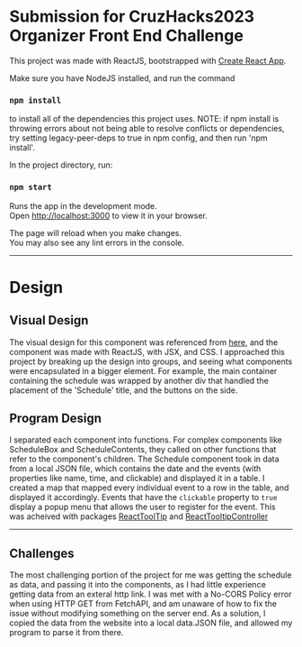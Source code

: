 # Submission for CruzHacks2023 Organizer Front End Challenge

This project was made with ReactJS, bootstrapped with [Create React App](https://github.com/facebook/create-react-app).

Make sure you have NodeJS installed, and run the command

### `npm install`

to install all of the dependencies this project uses.
NOTE: if npm install is throwing errors about not being able to resolve conflicts or dependencies, try setting legacy-peer-deps to true in npm config, and then run 'npm install'.

In the project directory, run:

### `npm start`

Runs the app in the development mode.\
Open [http://localhost:3000](http://localhost:3000) to view it in your browser.

The page will reload when you make changes.\
You may also see any lint errors in the console.

---
# Design

## Visual Design
The visual design for this component was referenced from [here](https://www.figma.com/file/CJf6HOwmk8kFCPr0pUanyf/CruzHacks-Frontend-Challenge-2023?type=design&node-id=0-1&t=0Y7LpcFky8qzwTKS-0), and the component was made with ReactJS, with JSX, and CSS.
I approached this project by breaking up the design into groups, and seeing what components were encapsulated in a bigger element. For example, the main container containing the schedule was wrapped by another div that handled the placement of the 'Schedule' title, and the buttons on the side.

## Program Design
I separated each component into functions. For complex components like ScheduleBox and ScheduleContents, they called on other functions that refer to the component's children.
The Schedule component took in data from a local JSON file, which contains the date and the events (with properties like name, time, and clickable) and displayed it in a table. I created a map that mapped every individual event to a row in the table, and displayed it accordingly. Events that have the ```clickable``` property to ```true``` display a popup menu that allows the user to register for the event. This was acheived with packages [ReactToolTip](https://www.npmjs.com/package/react-tooltip) and [ReactTooltipController](https://www.npmjs.com/package/react-tooltip-controller)

---

## Challenges
The most challenging portion of the project for me was getting the schedule as data, and passing it into the components, as I had little experience getting data from an exteral http link. I was met with a No-CORS Policy error when using HTTP GET from FetchAPI, and am unaware of how to fix the issue without modifying something on the server end. As a solution, I copied the data from the website into a local data.JSON file, and allowed my program to parse it from there.


